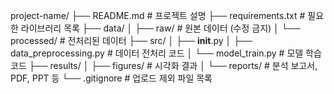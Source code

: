 project-name/
├── README.md                 # 프로젝트 설명
├── requirements.txt          # 필요한 라이브러리 목록
├── data/
│   ├── raw/                   # 원본 데이터 (수정 금지)
│   └── processed/             # 전처리된 데이터
├── src/
│   ├── __init__.py
│   ├── data_preprocessing.py  # 데이터 전처리 코드
│   └── model_train.py         # 모델 학습 코드
├── results/
│   ├── figures/               # 시각화 결과
│   └── reports/               # 분석 보고서, PDF, PPT 등
└── .gitignore                 # 업로드 제외 파일 목록
